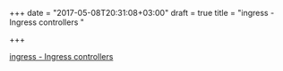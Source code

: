 +++
date = "2017-05-08T20:31:08+03:00"
draft = true
title = "ingress - Ingress controllers "

+++

<p><a href="https://t.co/Zjsex9MsPY">ingress - Ingress controllers </a></p>